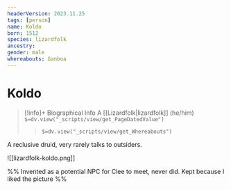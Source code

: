 ```yaml
---
headerVersion: 2023.11.25
tags: [person]
name: Koldo
born: 1512
species: lizardfolk
ancestry:
gender: male
whereabouts: Ganboa
---
```

# Koldo
>[!info]+ Biographical Info
> A [[Lizardfolk|lizardfolk]] (he/him)
> `$=dv.view("_scripts/view/get_PageDatedValue")`
>> `$=dv.view("_scripts/view/get_Whereabouts")`

A reclusive druid, very rarely talks to outsiders.

![[lizardfolk-koldo.png]]

%% Invented as a potential NPC for Clee to meet, never did. Kept because I liked the picture %%
